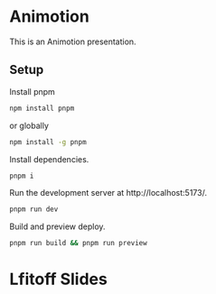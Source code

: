 # Animotion

This is an Animotion presentation.

## Setup
Install pnpm

```sh
npm install pnpm
```
or globally

```sh
npm install -g pnpm
```

Install dependencies.

```sh
pnpm i
```

Run the development server at http://localhost:5173/.

```sh
pnpm run dev
```

Build and preview deploy.

```sh
pnpm run build && pnpm run preview
```
# Lfitoff Slides
